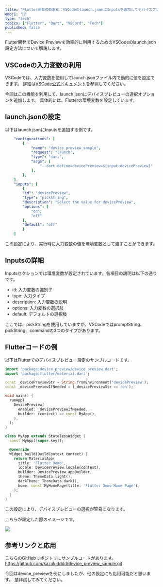 ```yaml
---
title: "Flutter開発の効率化：VSCodeのlaunch.jsonにInputsを追加してデバイスプレビュー選択を簡単に"
emoji: "📱"
type: "tech"
topics: ["Flutter", "Dart", "VSCord", "Tech"]
published: false
---
```


Flutter開発でDevice Previewを効率的に利用するためのVSCodeのlaunch.json設定方法について解説します。

## VSCodeの入力変数の利用
VSCodeでは、入力変数を使用してlaunch.jsonファイル内で動的に値を設定できます。
詳細は[VSCode公式ドキュメント](https://code.visualstudio.com/docs/editor/variables-reference#_input-variables)を参照してください。

今回はこの機能を利用して、launch.jsonにデバイスプレビューの選択オプションを追加します。
具体的には、Flutterの環境変数を設定しています。

## launch.jsonの設定
以下はlaunch.jsonにInputsを追加する例です。

```yaml
    "configurations": [
        {
            "name": "device_preview_sample",
            "request": "launch",
            "type": "dart",
            "args": [
                "--dart-define=devicePreview=${input:devicePreview}"
            ],
        },
    ],
    "inputs": [
        {
        "id": "devicePreview",
        "type": "pickString",
        "description": "Select the value for devicePreview",
        "options": [
            "on",
            "off"
        ],
        "default": "off"
        }
    ]
```

この設定により、実行時に入力変数の値を環境変数として渡すことができます。

## Inputsの詳細
Inputsセクションでは環境変数が設定されています。各項目の説明は以下の通りです。

- id: 入力変数の識別子
- type: 入力タイプ
- description: 入力変数の説明
- options: 入力変数の選択肢
- default: デフォルトの選択肢

ここでは、pickStringを使用していますが、VSCodeではpromptString、pickString、commandの3つのタイプがあります。

## Flutterコードの例
以下はFlutterでのデバイスプレビュー設定のサンプルコードです。


```dart
import 'package:device_preview/device_preview.dart';
import 'package:flutter/material.dart';

const _devicePreviewStr = String.fromEnvironment('devicePreview');
const _devicePreviewIfNeeded = (_devicePreviewStr == 'on');

void main() {
  runApp(
    DevicePreview(
      enabled: _devicePreviewIfNeeded,
      builder: (context) => const MyApp(),
    ),
  );
}

class MyApp extends StatelessWidget {
  const MyApp({super.key});

  @override
  Widget build(BuildContext context) {
    return MaterialApp(
      title: 'Flutter Demo',
      locale: DevicePreview.locale(context),
      builder: DevicePreview.appBuilder,
      theme: ThemeData.light(),
      darkTheme: ThemeData.dark(),
      home: const MyHomePage(title: 'Flutter Demo Home Page'),
    );
  }
}
```

この設定により、デバイスプレビューの選択が容易になります。

こちらが設定した際のイメージです。

![](/images/device_preview/sample.gif)

## 参考リンクと応用
こちらのGitHubリポジトリにサンプルコードがあります。
https://github.com/kazukidddd/device_preview_sample.git

今回はdevice_previewを例にしましたが、他の設定にも応用可能だと思います。
是非試してみてください。